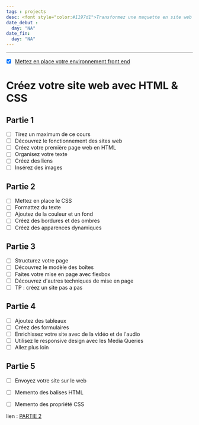 ```yaml
---
tags : projects
desc: <font style="color:#1197d1">Transformez une maquette en site web avec html & css</font> 
date_debut : 
  day: "NA"
date_fin:
  day: "NA"
---
```

___

- [x] [Mettez en place votre environnement front end](https://openclassrooms.com/fr/courses/6943241-mettez-en-place-votre-environnement-front-end)


# Créez votre site web avec HTML & CSS

## Partie 1 
- [ ] Tirez un maximum de ce cours
- [ ] Découvrez le fonctionnement des sites web
- [ ] Créez votre première page web en HTML
- [ ] Organisez votre texte
- [ ] Créez des liens
- [ ] Insérez des images

## Partie 2
- [ ] Mettez en place le CSS
- [ ] Formattez du texte
- [ ] Ajoutez de la couleur et un fond
- [ ] Créez des bordures et des ombres
- [ ] Créez des apparences dynamiques

## Partie 3
- [ ] Structurez votre page
- [ ] Découvrez le modèle des boîtes 
- [ ] Faites votre mise en page avec flexbox
- [ ] Découvrez d'autres techniques de mise en page
- [ ] TP : créez un site pas a pas

## Partie 4
- [ ] Ajoutez des tableaux
- [ ] Créez des formulaires
- [ ] Enrichissez votre site avec de la vidéo et de l'audio
- [ ] Utilisez le responsive design avec les Media Queries
- [ ] Allez plus loin

## Partie 5
- [ ] Envoyez votre site sur le web
- [ ] Memento des balises HTML
- [ ] Memento des propriété CSS



lien : [PARTIE 2](https://openclassrooms.com/fr/courses/1603881-creez-votre-site-web-avec-html5-et-css3)
